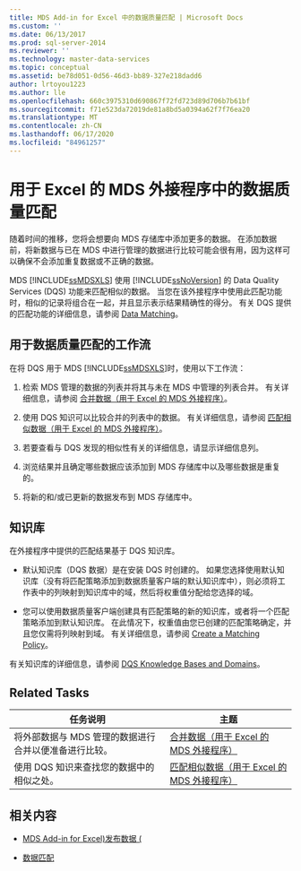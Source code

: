 ```yaml
---
title: MDS Add-in for Excel 中的数据质量匹配 | Microsoft Docs
ms.custom: ''
ms.date: 06/13/2017
ms.prod: sql-server-2014
ms.reviewer: ''
ms.technology: master-data-services
ms.topic: conceptual
ms.assetid: be78d051-0d56-46d3-bb89-327e218dadd6
author: lrtoyou1223
ms.author: lle
ms.openlocfilehash: 660c3975310d690867f72fd723d89d706b7b61bf
ms.sourcegitcommit: f71e523da72019de81a8bd5a0394a62f7f76ea20
ms.translationtype: MT
ms.contentlocale: zh-CN
ms.lasthandoff: 06/17/2020
ms.locfileid: "84961257"
---
```

# <a name="data-quality-matching-in-the-mds-add-in-for-excel"></a>用于 Excel 的 MDS 外接程序中的数据质量匹配
  随着时间的推移，您将会想要向 MDS 存储库中添加更多的数据。 在添加数据前，将新数据与已在 MDS 中进行管理的数据进行比较可能会很有用，因为这样可以确保不会添加重复数据或不正确的数据。  
  
 MDS [!INCLUDE[ssMDSXLS](../../includes/ssmdsxls-md.md)] 使用 [!INCLUDE[ssNoVersion](../../includes/ssnoversion-md.md)] 的 Data Quality Services (DQS) 功能来匹配相似的数据。 当您在该外接程序中使用此匹配功能时，相似的记录将组合在一起，并且显示表示结果精确性的得分。 有关 DQS 提供的匹配功能的详细信息，请参阅 [Data Matching](../../data-quality-services/data-matching.md)。  
  
## <a name="workflow-for-data-quality-matching"></a>用于数据质量匹配的工作流  
 在将 DQS 用于 MDS [!INCLUDE[ssMDSXLS](../../includes/ssmdsxls-md.md)]时，使用以下工作流：  
  
1.  检索 MDS 管理的数据的列表并将其与未在 MDS 中管理的列表合并。 有关详细信息，请参阅 [合并数据（用于 Excel 的 MDS 外接程序）](combine-data-mds-add-in-for-excel.md)。  
  
2.  使用 DQS 知识可以比较合并的列表中的数据。 有关详细信息，请参阅 [匹配相似数据（用于 Excel 的 MDS 外接程序）](match-similar-data-mds-add-in-for-excel.md)。  
  
3.  若要查看与 DQS 发现的相似性有关的详细信息，请显示详细信息列。  
  
4.  浏览结果并且确定哪些数据应该添加到 MDS 存储库中以及哪些数据是重复的。  
  
5.  将新的和/或已更新的数据发布到 MDS 存储库中。  
  
## <a name="knowledge-bases"></a>知识库  
 在外接程序中提供的匹配结果基于 DQS 知识库。  
  
-   默认知识库（DQS 数据）是在安装 DQS 时创建的。 如果您选择使用默认知识库（没有将匹配策略添加到数据质量客户端的默认知识库中），则必须将工作表中的列映射到知识库中的域，然后将权重值分配给您选择的域。  
  
-   您可以使用数据质量客户端创建具有匹配策略的新的知识库，或者将一个匹配策略添加到默认知识库。 在此情况下，权重值由您已创建的匹配策略确定，并且您仅需将列映射到域。 有关详细信息，请参阅 [Create a Matching Policy](../../data-quality-services/create-a-matching-policy.md)。  
  
 有关知识库的详细信息，请参阅 [DQS Knowledge Bases and Domains](../../data-quality-services/dqs-knowledge-bases-and-domains.md)。  
  
## <a name="related-tasks"></a>Related Tasks  
  
|任务说明|主题|  
|----------------------|-----------|  
|将外部数据与 MDS 管理的数据进行合并以便准备进行比较。|[合并数据（用于 Excel 的 MDS 外接程序）](combine-data-mds-add-in-for-excel.md)|  
|使用 DQS 知识来查找您的数据中的相似之处。|[匹配相似数据（用于 Excel 的 MDS 外接程序）](match-similar-data-mds-add-in-for-excel.md)|  
  
## <a name="related-content"></a>相关内容  
  
-   [MDS Add-in for Excel&#41;发布数据 &#40;](overview-importing-data-from-excel-mds-add-in-for-excel.md)  
  
-   [数据匹配](../../data-quality-services/data-matching.md)  
  
  
